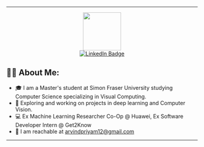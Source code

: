 
---
<div id="header" align="center">
  <img src="https://media.giphy.com/media/i4MAH84pqe2m2aVojc/giphy.gif" width="100"/>
</div>
<div id="badges" align="center">
  <a href="https://www.linkedin.com/in/aravind-priyamvadan-vedadhri-0b3a1119a/">
    <img src="https://img.shields.io/badge/LinkedIn-blue?style=for-the-badge&logo=linkedin&logoColor=white" alt="LinkedIn Badge"/>
  </a>
</div>

## 👨‍💻 About Me:
- 🎓 I am a Master's student at Simon Fraser University studying Computer Science specializing in Visual Computing.
- 🔭 Exploring and working on projects in deep learning and Computer Vision. 
- 💻 Ex Machine Learning Researcher Co-Op @ Huawei, Ex Software Developer Intern @ Get2Know 
- 📧 I am reachable at [arvindpriyam12@gmail.com](mailto:arvindpriyam12@gmail.com)



---
